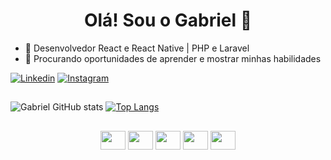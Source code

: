 <h1 align="center">Olá! Sou o Gabriel 👋</h1> 

- 🌱  Desenvolvedor React e React Native | PHP e Laravel
- 🤔  Procurando oportunidades de aprender e mostrar minhas habilidades


[![Linkedin](https://img.shields.io/badge/LinkedIn-0077B5?style=for-the-badge&logo=linkedin&logoColor=white)](https://www.linkedin.com/in/gabrielsouza2/)
[![Instagram](https://img.shields.io/badge/Instagram-E4405F?style=for-the-badge&logo=instagram&logoColor=white)](https://www.instagram.com/gabrielgomes1061/)
##

![Gabriel GitHub stats](https://github-readme-stats.vercel.app/api?username=Gabriel-Souza2&show_icons=true&theme=dracula)
[![Top Langs](https://github-readme-stats.vercel.app/api/top-langs/?username=Gabriel-Souza2&layout=compact&theme=dracula)](https://github.com/Gabriel-Souza2/github-readme-stats)

##
<div style="display: inline_block" align="center">
  <img align="center" height="30" width="40" src="https://cdn.jsdelivr.net/gh/devicons/devicon/icons/javascript/javascript-original.svg" />
  <img align="center" height="30" width="40" src="https://cdn.jsdelivr.net/gh/devicons/devicon/icons/typescript/typescript-original.svg" />
  <img align="center" height="30" width="40" src="https://cdn.jsdelivr.net/gh/devicons/devicon/icons/react/react-original.svg" />
  <img align="center" height="30" width="40" src="https://cdn.jsdelivr.net/gh/devicons/devicon/icons/php/php-original.svg" />
  <img align="center" height="30" width="40" src="https://cdn.jsdelivr.net/gh/devicons/devicon/icons/nodejs/nodejs-original.svg" />
</div>

